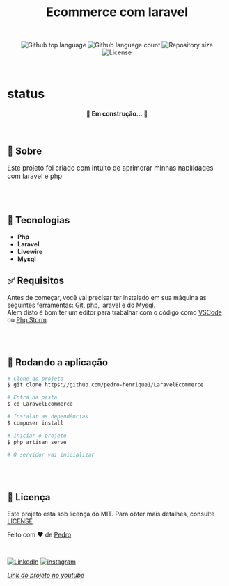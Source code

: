<h1 align="center">Ecommerce com laravel</h1>
<br>
<p align="center">
  <img alt="Github top language" src="https://img.shields.io/github/languages/top/pedro-henrique1/LaravelEcommerce?color=56BEB8">

  <img alt="Github language count" src="https://img.shields.io/github/languages/count/pedro-henrique1/LaravelEcommerce?color=56BEB8">

  <img alt="Repository size" src="https://img.shields.io/github/repo-size/pedro-henrique1/LaravelEcommerce?color=56BEB8">

  <img alt="License" src="https://img.shields.io/github/license/pedro-henrique1/LaravelEcommerce?color=56BEB8">
</p>
<br>

# status

<h4 align="center"> 
<!-- Finalizado 🚀  || Ecommerce 🚀  -->
	🚧  Em  construção...  🚧
</h4>

<br>
 
## :dart: Sobre

<p style="font-size:15px">Este projeto foi criado com intuito de aprimorar minhas habilidades com laravel e php</p>
<br>
<br>

## :rocket: Tecnologias

- **Php**
- **Laravel**
- **Livewire**
- **Mysql**
  <br>

## :white_check_mark: Requisitos

Antes de começar, você vai precisar ter instalado em sua máquina as seguintes ferramentas:
[Git](https://git-scm.com), [php](https://www.php.net/), [laravel](https://laravel.com/docs/8.x) e do [Mysql](https://www.mysql.com/). <br>
Além disto é bom ter um editor para trabalhar com o código como [VSCode](https://code.visualstudio.com/) ou
[Php Storm](https://www.jetbrains.com/phpstorm/).

<br>
<br>

## :checkered_flag: Rodando a aplicação

```bash
# Clone do projeto
$ git clone https://github.com/pedro-henrique1/LaravelEcommerce

# Entra na pasta
$ cd LaravelEcommerce

# Instalar as dependências
$ composer install

# iniciar o projeto
$ php artisan serve

# O servidor vai inicializar
```

<br>
<br>

## :memo: Licença

Este projeto está sob licença do MIT. Para obter mais detalhes, consulte [LICENSE](LICENSE.md).

Feito com ❤️ de <a href="https://github.com/pedro-henrique1" target="_blank">Pedro</a>

&#xa0;

[![LinkedIn](https://img.shields.io/badge/-LINKEDIN-0077B5?style=for-the-badge&logo=linkedin&logoColor=white)](https://www.linkedin.com/in/pedro-henrique-silva-rodrigues-0544ab199/) [![instagram](https://img.shields.io/badge/instagram-%23E4405F.svg?&style=for-the-badge&logo=instagram&logoColor=white)](https://www.instagram.com/pedro_henrique_dev/)

_[Link do projeto no youtube](https://www.youtube.com/playlist?list=PLz_YkiqIHesvPtvLl2Wz5FtuW44dBt199)_
